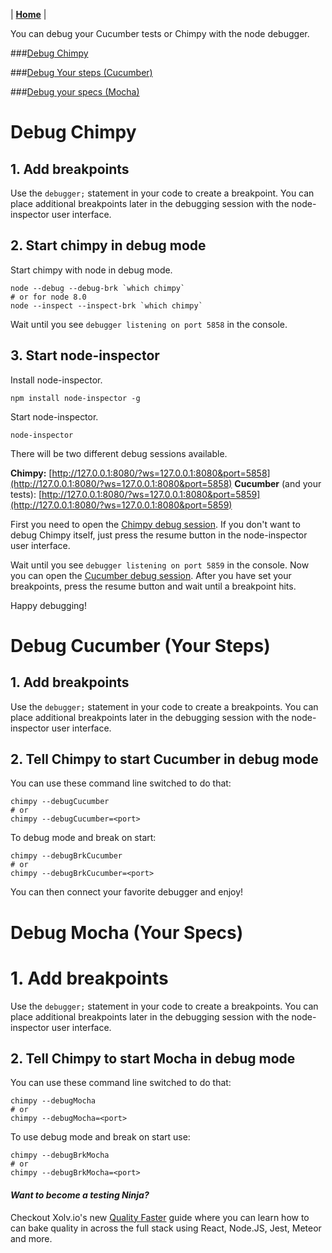 | **[Home](/chimpy)** |

You can debug your Cucumber tests or Chimpy with the node debugger.

###[Debug Chimpy](#debug-chimpy)

###[Debug Your steps (Cucumber)](#debug-cucumber-your-steps)

###[Debug your specs (Mocha)](#debug-mocha-your-specs)

# Debug Chimpy

## 1. Add breakpoints

Use the `debugger;` statement in your code to create a breakpoint. You can place additional breakpoints later in the debugging session with the node-inspector user interface.


## 2. Start chimpy in debug mode

Start chimpy with node in debug mode.

```shell
node --debug --debug-brk `which chimpy`
# or for node 8.0
node --inspect --inspect-brk `which chimpy`
```

Wait until you see `debugger listening on port 5858` in the console.

## 3. Start node-inspector

Install node-inspector.

```shell
npm install node-inspector -g
```

Start node-inspector.

```shell
node-inspector
```

There will be two different debug sessions available.

**Chimpy:** [http://127.0.0.1:8080/?ws=127.0.0.1:8080&port=5858](http://127.0.0.1:8080/?ws=127.0.0.1:8080&port=5858)
**Cucumber** (and your tests): [http://127.0.0.1:8080/?ws=127.0.0.1:8080&port=5859](http://127.0.0.1:8080/?ws=127.0.0.1:8080&port=5859)

First you need to open the [Chimpy debug session](http://127.0.0.1:8080/?ws=127.0.0.1:8080&port=5858). If you don't want to debug Chimpy itself, just press the resume button in the node-inspector user interface.

Wait until you see `debugger listening on port 5859` in the console. Now you can open the [Cucumber debug session](http://127.0.0.1:8080/?ws=127.0.0.1:8080&port=5859). After you have set your breakpoints, press the resume button and wait until a breakpoint hits.

Happy debugging!

# Debug Cucumber (Your Steps)

## 1. Add breakpoints

Use the `debugger;` statement in your code to create a breakpoints. You can place additional breakpoints later in the debugging session with the node-inspector user interface.


## 2. Tell Chimpy to start Cucumber in debug mode

You can use these command line switched to do that:

```shell
chimpy --debugCucumber
# or
chimpy --debugCucumber=<port>
```

To debug mode and break on start:

```shell
chimpy --debugBrkCucumber
# or
chimpy --debugBrkCucumber=<port>
```

You can then connect your favorite debugger and enjoy!

# Debug Mocha (Your Specs)

# 1. Add breakpoints

Use the `debugger;` statement in your code to create a breakpoints. You can place additional breakpoints later in the debugging session with the node-inspector user interface.


## 2. Tell Chimpy to start Mocha in debug mode

You can use these command line switched to do that:

```shell
chimpy --debugMocha
# or
chimpy --debugMocha=<port>
```

To use debug mode and break on start use:

```shell
chimpy --debugBrkMocha
# or
chimpy --debugBrkMocha=<port>
```

#### *Want to become a testing Ninja?*

Checkout Xolv.io's new [Quality Faster](https://www.qualityfaster.com/?utm_source=XolvOSS&utm_medium=OSSDocs&utm_content=ChimpyRM-Home&utm_campaign=QFLaunch) guide where you can learn how to can bake quality in across the full stack using React, Node.JS, Jest, Meteor and more.